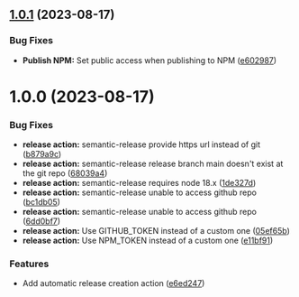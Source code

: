 ## [1.0.1](https://github.com/fredofm/node_library_example/compare/v1.0.0...v1.0.1) (2023-08-17)


### Bug Fixes

* **Publish NPM:** Set public access when publishing to NPM ([e602987](https://github.com/fredofm/node_library_example/commit/e60298772bfda96c05fa5b91821010826065f72a))

# 1.0.0 (2023-08-17)


### Bug Fixes

* **release action:** semantic-release provide https url instead of git ([b879a9c](https://github.com/fredofm/node_library_example/commit/b879a9c7c8cb659a0edabfdbbeb303f442ccb659))
* **release action:** semantic-release release branch main doesn't exist at the git repo ([68039a4](https://github.com/fredofm/node_library_example/commit/68039a44daff0f84e169ff5a72b95d9eda76a6f0))
* **release action:** semantic-release requires node 18.x ([1de327d](https://github.com/fredofm/node_library_example/commit/1de327d0e698ed93bacb720a5eccb29fb84b6b0f))
* **release action:** semantic-release unable to access github repo ([bc1db05](https://github.com/fredofm/node_library_example/commit/bc1db057c3fd4ab763c2ad6144404d6bfcf5f63e))
* **release action:** semantic-release unable to access github repo ([6dd0bf7](https://github.com/fredofm/node_library_example/commit/6dd0bf782337a8ae7a4cefd93f96b12f86d2a3bd))
* **release action:** Use GITHUB_TOKEN instead of a custom one ([05ef65b](https://github.com/fredofm/node_library_example/commit/05ef65b95830c396e0ebb0b07713e5f59b00f120))
* **release action:** Use NPM_TOKEN instead of a custom one ([e11bf91](https://github.com/fredofm/node_library_example/commit/e11bf912e6a9fbdbff1c7a97b3e37789d1ba0c12))


### Features

* Add automatic release creation action ([e6ed247](https://github.com/fredofm/node_library_example/commit/e6ed2479cd1a7197b1ec9e6b4258b17305c07963))
